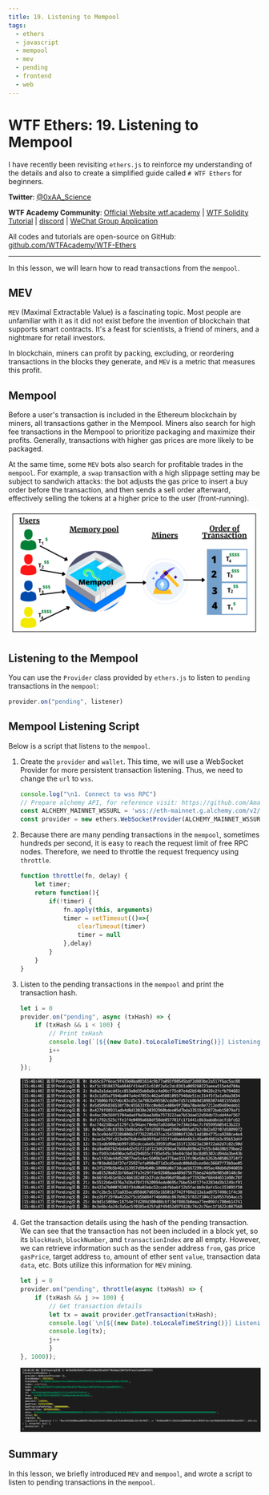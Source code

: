 ```yaml
---
title: 19. Listening to Mempool
tags:
  - ethers
  - javascript
  - mempool
  - mev
  - pending
  - frontend
  - web
---
```


# WTF Ethers: 19. Listening to Mempool

I have recently been revisiting `ethers.js` to reinforce my understanding of the details and also to create a simplified guide called `# WTF Ethers` for beginners.

**Twitter**: [@0xAA_Science](https://twitter.com/0xAA_Science)

**WTF Academy Community**: [Official Website wtf.academy](https://wtf.academy) | [WTF Solidity Tutorial](https://github.com/AmazingAng/WTF-Solidity) | [discord](https://discord.gg/5akcruXrsk) | [WeChat Group Application](https://docs.google.com/forms/d/e/1FAIpQLSe4KGT8Sh6sJ7hedQRuIYirOoZK_85miz3dw7vA1-YjodgJ-A/viewform?usp=sf_link)

All codes and tutorials are open-source on GitHub: [github.com/WTFAcademy/WTF-Ethers](https://github.com/WTFAcademy/WTF-Ethers)

-----

In this lesson, we will learn how to read transactions from the `mempool`.

## MEV

`MEV` (Maximal Extractable Value) is a fascinating topic. Most people are unfamiliar with it as it did not exist before the invention of blockchain that supports smart contracts. It's a feast for scientists, a friend of miners, and a nightmare for retail investors.

In blockchain, miners can profit by packing, excluding, or reordering transactions in the blocks they generate, and `MEV` is a metric that measures this profit.

## Mempool

Before a user's transaction is included in the Ethereum blockchain by miners, all transactions gather in the Mempool. Miners also search for high fee transactions in the Mempool to prioritize packaging and maximize their profits. Generally, transactions with higher gas prices are more likely to be packaged.

At the same time, some `MEV` bots also search for profitable trades in the `mempool`. For example, a `swap` transaction with a high slippage setting may be subject to sandwich attacks: the bot adjusts the gas price to insert a buy order before the transaction, and then sends a sell order afterward, effectively selling the tokens at a higher price to the user (front-running).

![Mempool](./img/19-1.png)

## Listening to the Mempool

You can use the `Provider` class provided by `ethers.js` to listen to `pending` transactions in the `mempool`:

```js
provider.on("pending", listener)
```

## Mempool Listening Script

Below is a script that listens to the `mempool`.

1. Create the `provider` and `wallet`. This time, we will use a WebSocket Provider for more persistent transaction listening. Thus, we need to change the `url` to `wss`.

    ```js
    console.log("\n1. Connect to wss RPC")
    // Prepare alchemy API, for reference visit: https://github.com/AmazingAng/WTF-Solidity/blob/main/Topics/Tools/TOOL04_Alchemy/readme.md 
    const ALCHEMY_MAINNET_WSSURL = 'wss://eth-mainnet.g.alchemy.com/v2/oKmOQKbneVkxgHZfibs-iFhIlIAl6HDN';
    const provider = new ethers.WebSocketProvider(ALCHEMY_MAINNET_WSSURL);
    ```

2. Because there are many pending transactions in the `mempool`, sometimes hundreds per second, it is easy to reach the request limit of free RPC nodes. Therefore, we need to throttle the request frequency using `throttle`.

    ```js
    function throttle(fn, delay) {
        let timer;
        return function(){
            if(!timer) {
                fn.apply(this, arguments)
                timer = setTimeout(()=>{
                    clearTimeout(timer)
                    timer = null
                },delay)
            }
        }
    }
    ```

3. Listen to the pending transactions in the `mempool` and print the transaction hash.

    ```js
    let i = 0
    provider.on("pending", async (txHash) => {
        if (txHash && i < 100) {
            // Print txHash
            console.log(`[${(new Date).toLocaleTimeString()}] Listening to Pending Transaction ${i}: ${txHash} \r`);
            i++
            }
    });
    ```
    ![Get pending transaction hash](./img/19-2.png)

4. Get the transaction details using the hash of the pending transaction. We can see that the transaction has not been included in a block yet, so its `blockHash`, `blockNumber`, and `transactionIndex` are all empty. However, we can retrieve information such as the sender address `from`, gas price `gasPrice`, target address `to`, amount of ether sent `value`, transaction data `data`, etc. Bots utilize this information for `MEV` mining.

    ```js
    let j = 0
    provider.on("pending", throttle(async (txHash) => {
        if (txHash && j >= 100) {
            // Get transaction details
            let tx = await provider.getTransaction(txHash);
            console.log(`\n[${(new Date).toLocaleTimeString()}] Listening to Pending Transaction ${j}: ${txHash} \r`);
            console.log(tx);
            j++
            }
    }, 1000));
    ```
    ![Get transaction details](./img/19-3.png)

## Summary

In this lesson, we briefly introduced `MEV` and `mempool`, and wrote a script to listen to pending transactions in the `mempool`.